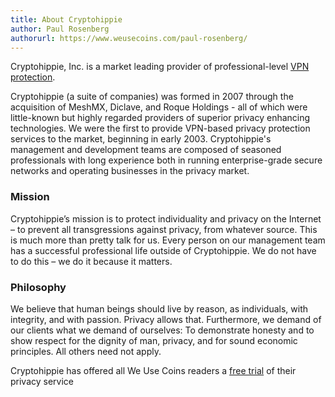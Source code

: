 ```yaml
---
title: About Cryptohippie
author: Paul Rosenberg
authorurl: https://www.weusecoins.com/paul-rosenberg/
---
```

Cryptohippie, Inc. is a market leading provider of professional-level <a href="/bitcoin-vpns/">VPN protection</a>. 

Cryptohippie (a suite of companies) was formed in 2007 through the acquisition of MeshMX, Diclave, and Roque Holdings - all of which were little-known but highly regarded providers of superior privacy enhancing technologies. We were the first to provide VPN-based privacy protection services to the market, beginning in early 2003. Cryptohippie's management and development teams are composed of seasoned professionals with long experience both in running enterprise-grade secure networks and operating businesses in the privacy market. 

### Mission

Cryptohippie’s mission is to protect individuality and privacy on the Internet – to prevent all transgressions against privacy, from whatever source. This is much more than pretty talk for us. Every person on our management team has a successful professional life outside of Cryptohippie. We do not have to do this – we do it because it matters. 

### Philosophy

We believe that human beings should live by reason, as individuals, with integrity, and with passion. Privacy allows that. Furthermore, we demand of our clients what we demand of ourselves: To demonstrate honesty and to show respect for the dignity of man, privacy, and for sound economic principles. All others need not apply. 

Cryptohippie  has offered all We Use Coins readers a <a href="https://secure.cryptohippie.com/weusecoins.php">free trial</a> of their privacy service
